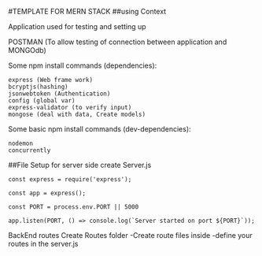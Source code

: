 #TEMPLATE FOR MERN STACK
##using Context

Application used for testing and setting up

POSTMAN (To allow testing of connection between application and MONGOdb)

Some npm install commands (dependencies):
```
express (Web frame work)
bcryptjs(hashing)
jsonwebtoken (Authentication)
config (global var)
express-validator (to verify input)
mongose (deal with data, Create models)
```

Some basic npm install commands (dev-dependencies):
```
nodemon 
concurrently
```

##File Setup for server side
create Server.js 
```
const express = require('express');

const app = express();

const PORT = process.env.PORT || 5000

app.listen(PORT, () => console.log(`Server started on port ${PORT}`));
```

BackEnd routes
Create Routes folder 
 -Create route files inside
 -define your routes in the server.js